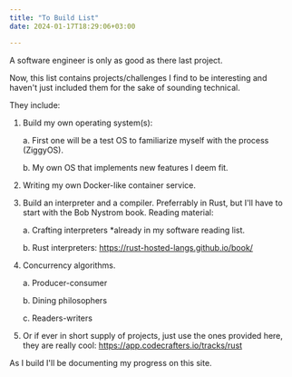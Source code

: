 ```yaml
---
title: "To Build List"
date: 2024-01-17T18:29:06+03:00

---
```


A software engineer is only as good as there last project.

Now, this list contains projects/challenges I find to be interesting and haven't just included them for the sake of sounding technical.

They include:

1. Build my own operating system(s):

	a. First one will be a test OS to familiarize myself with the process (ZiggyOS).

	b. My own OS that implements new features I deem fit.

2. Writing my own Docker-like container service.

3. Build an interpreter and a compiler. Preferrably in Rust, but I'll have to start with the Bob Nystrom book. Reading material:

	a. Crafting interpreters *already in my software reading list.

	b. Rust interpreters: https://rust-hosted-langs.github.io/book/

4. Concurrency algorithms.

     a. Producer-consumer

     b. Dining philosophers

     c. Readers-writers

5. Or if ever in short supply of projects, just use the ones provided here, they are really cool: https://app.codecrafters.io/tracks/rust

As I build I'll be documenting my progress on this site.

